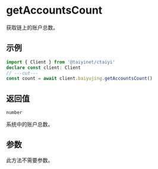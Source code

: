 # getAccountsCount

获取链上的账户总数。

## 示例

```ts twoslash
import { Client } from '@taiyinet/ctaiyi'
declare const client: Client
// ---cut---
const count = await client.baiyujing.getAccountsCount()
```

## 返回值

`number`

系统中的账户总数。

## 参数

此方法不需要参数。
